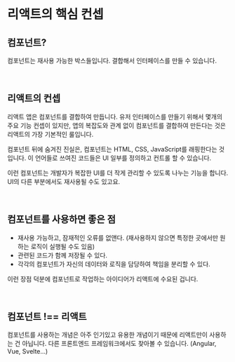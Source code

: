 # 리액트의 핵심 컨셉

## 컴포넌트?
컴포넌트는 재사용 가능한 박스들입니다. 결합해서 인터페이스를 만들 수 있습니다.  

<br/>

## 리액트의 컨셉
리액트 앱은 컴포넌트를 결합하여 만듭니다. 유저 인터페이스를 만들기 위해서 몇개의 주요 기능 컨셉이 있지만, 앱의 복잡도와 관계 없이 컴포넌트를 결합하여 만든다는 것은 리액트의 가장 기본적인 룰입니다.  

컴포넌트 뒤에 숨겨진 진실은, 컴포넌트는 HTML, CSS, JavaScript를 래핑한다는 것입니다. 이 언어들로 쓰여진 코드들은 UI 일부를 정의하고 컨트롤 할 수 있습니다.  

이런 컴포넌트는 개발자가 복잡한 UI를 더 작게 관리할 수 있도록 나누는 기능을 합니다. UI의 다른 부분에서도 재사용될 수도 있고요.  

<br/>

## 컴포넌트를 사용하면 좋은 점
- 재사용 가능하고, 잠재적인 오류를 없앤다. (재사용하지 않으면 특정한 곳에서만 원하는 로직이 실행될 수도 있음)
- 관련된 코드가 함께 저장될 수 있다.
- 각각의 컴포넌트가 자신의 데이터와 로직을 담당하여 책임을 분리할 수 있다.

이런 장점 덕분에 컴포넌트로 작업하는 아이디어가 리액트에 수요된 겁니다.

<br/>

## 컴포넌트 !== 리액트
컴포넌트를 사용하는 개념은 아주 인기있고 유용한 개념이기 때문에 리액트만이 사용하는 건 아닙니다. 다른 프론트엔드 프레임워크에서도 찾아볼 수 있습니다. (Angular, Vue, Svelte…)

<br/>
